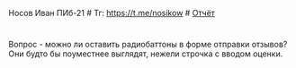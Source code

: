 Носов Иван ПИб-21 # Тг: https://t.me/nosikow #
[Отчёт](https://github.com/NosikovNeOleg/PgatuPracticeNodeJS/blob/ac8a16b19355e0764c9f28a37fbe55d52114f6c7/%D0%9E%D1%82%D1%87%D1%91%D1%82%20%D0%9F%D0%98%D0%9121%20%D0%9D%D0%BE%D1%81%D0%BE%D0%B2%20%D0%98%D0%B2%D0%B0%D0%BD.docx)
#
Вопрос - можно ли оставить радиобаттоны в форме отправки отзывов? Они будто бы поуместнее выглядят, нежели строчка с вводом оценки.


